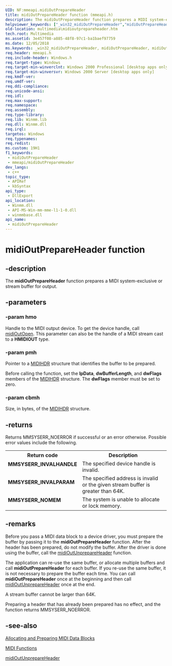 ```yaml
---
UID: NF:mmeapi.midiOutPrepareHeader
title: midiOutPrepareHeader function (mmeapi.h)
description: The midiOutPrepareHeader function prepares a MIDI system-exclusive or stream buffer for output.
helpviewer_keywords: ["_win32_midiOutPrepareHeader","midiOutPrepareHeader","midiOutPrepareHeader function [Windows Multimedia]","mmeapi/midiOutPrepareHeader","multimedia.midioutprepareheader"]
old-location: multimedia\midioutprepareheader.htm
tech.root: Multimedia
ms.assetid: 3e457f08-a885-48f8-97c1-ba1baef97759
ms.date: 12/05/2018
ms.keywords: _win32_midiOutPrepareHeader, midiOutPrepareHeader, midiOutPrepareHeader function [Windows Multimedia], mmeapi/midiOutPrepareHeader, multimedia.midioutprepareheader
req.header: mmeapi.h
req.include-header: Windows.h
req.target-type: Windows
req.target-min-winverclnt: Windows 2000 Professional [desktop apps only]
req.target-min-winversvr: Windows 2000 Server [desktop apps only]
req.kmdf-ver: 
req.umdf-ver: 
req.ddi-compliance: 
req.unicode-ansi: 
req.idl: 
req.max-support: 
req.namespace: 
req.assembly: 
req.type-library: 
req.lib: Winmm.lib
req.dll: Winmm.dll
req.irql: 
targetos: Windows
req.typenames: 
req.redist: 
ms.custom: 19H1
f1_keywords:
 - midiOutPrepareHeader
 - mmeapi/midiOutPrepareHeader
dev_langs:
 - c++
topic_type:
 - APIRef
 - kbSyntax
api_type:
 - DllExport
api_location:
 - Winmm.dll
 - API-MS-Win-mm-mme-l1-1-0.dll
 - winmmbase.dll
api_name:
 - midiOutPrepareHeader
---
```


# midiOutPrepareHeader function


## -description

The <b>midiOutPrepareHeader</b> function prepares a MIDI system-exclusive or stream buffer for output.

## -parameters

### -param hmo

Handle to the MIDI output device. To get the device handle, call <a href="https://docs.microsoft.com/previous-versions/dd798476(v=vs.85)">midiOutOpen</a>. This parameter can also be the handle of a MIDI stream cast to a <b>HMIDIOUT</b> type.

### -param pmh

Pointer to a <a href="https://docs.microsoft.com/previous-versions/dd798449(v=vs.85)">MIDIHDR</a> structure that identifies the buffer to be prepared.
          

Before calling the function, set the <b>lpData</b>, <b>dwBufferLength</b>, and <b>dwFlags</b> members of the <a href="https://docs.microsoft.com/previous-versions/dd798449(v=vs.85)">MIDIHDR</a> structure. The <b>dwFlags</b> member must be set to zero.

### -param cbmh

Size, in bytes, of the <a href="https://docs.microsoft.com/previous-versions/dd798449(v=vs.85)">MIDIHDR</a> structure.

## -returns

Returns MMSYSERR_NOERROR if successful or an error otherwise. Possible error values include the following.

<table>
<tr>
<th>Return code</th>
<th>Description</th>
</tr>
<tr>
<td width="40%">
<dl>
<dt><b>MMSYSERR_INVALHANDLE</b></dt>
</dl>
</td>
<td width="60%">
The specified device handle is invalid.

</td>
</tr>
<tr>
<td width="40%">
<dl>
<dt><b>MMSYSERR_INVALPARAM</b></dt>
</dl>
</td>
<td width="60%">
The specified address is invalid or the given stream buffer is greater than 64K.

</td>
</tr>
<tr>
<td width="40%">
<dl>
<dt><b>MMSYSERR_NOMEM</b></dt>
</dl>
</td>
<td width="60%">
The system is unable to allocate or lock memory.

</td>
</tr>
</table>

## -remarks

Before you pass a MIDI data block to a device driver, you must prepare the buffer by passing it to the <b>midiOutPrepareHeader</b> function. After the header has been prepared, do not modify the buffer. After the driver is done using the buffer, call the <a href="https://docs.microsoft.com/previous-versions/dd798482(v=vs.85)">midiOutUnprepareHeader</a> function.

The application can re-use the same buffer, or allocate multiple buffers and  call <b>midiOutPrepareHeader</b> for each buffer. If you re-use the same buffer, it is not necessary to prepare the buffer each time. You can call  <b>midiOutPrepareHeader</b> once at the beginning and then call <a href="https://docs.microsoft.com/previous-versions/dd798482(v=vs.85)">midiOutUnprepareHeader</a> once at the end.

A stream buffer cannot be larger than 64K.
      

Preparing a header that has already been prepared has no effect, and the function returns MMSYSERR_NOERROR.

## -see-also

<a href="https://docs.microsoft.com/windows/desktop/Multimedia/allocating-and-preparing-midi-data-blocks">Allocating and Preparing MIDI Data Blocks</a>



<a href="https://docs.microsoft.com/windows/desktop/Multimedia/midi-functions">MIDI Functions</a>



<a href="https://docs.microsoft.com/previous-versions/dd798482(v=vs.85)">midiOutUnprepareHeader</a>

